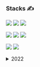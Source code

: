 ### Stacks ✍



<img src="https://img.shields.io/badge/JAVA-007396?style=for-the-badge&logo=java&logoColor=white"> <img src="https://img.shields.io/badge/javascript-F7DF1E?style=for-the-badge&logo=javascript&logoColor=black"> <img src="https://img.shields.io/badge/Delphi-232F3E?style=for-the-badge&logo=Delph&logoColor=white">

<img src="https://img.shields.io/badge/oracle-F80000?style=for-the-badge&logo=oracle&logoColor=white"> <img src="https://img.shields.io/badge/postgresql-4169E1?style=for-the-badge&logo=postgresql&logoColor=white"> <img src="https://img.shields.io/badge/mysql-4479A1?style=for-the-badge&logo=mysql&logoColor=white">

<img src="https://img.shields.io/badge/Spring-6DB33F?style=for-the-badge&logo=Spring&logoColor=white"> <img src="https://img.shields.io/badge/SpringBoot-6DB33F?style=for-the-badge&logo=SpringBoot&logoColor=white"> 

<details>
<summary>2022</summary>

(인프런강의)스프링 핵심 원리 - 기본편
(인프런강의)모든 개발자를 위한 HTTP 웹 기본 지식
(인프런강의)스프링MVC1편 - 백엔드 웹 개발 핵심 기술
(인프런강의)자바 ORM 표준 JPA 프로그래밍 - 기본편
(인프런강의)실전!스프링 부트와 JPA 활용1 - 웹 애플리케이션 개발

</details>
